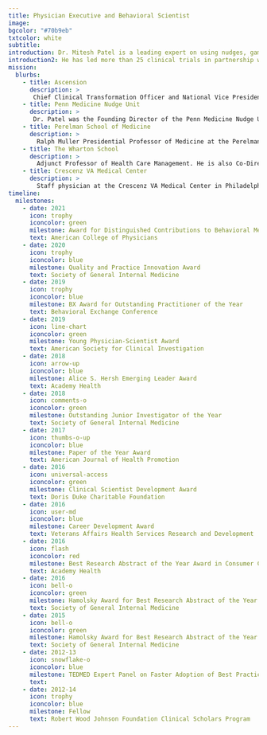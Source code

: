 ```yaml
---
title: Physician Executive and Behavioral Scientist
image: 
bgcolor: "#70b9eb"
txtcolor: white
subtitle:
introduction: Dr. Mitesh Patel is a leading expert on using nudges, gamification, and wearables to improve health 
introduction2: He has led more than 25 clinical trials in partnership with health systems, insurers, employers, and community organizations that tested ways to design nudges, incentives, and gamification to change clinician and patient behavior. This work includes digital health interventions using wearable devices and smartphones, and health system interventions using the electronic health record. His work has been published in leading medical journals including the New England Journal of Medicine, JAMA, Annals of Internal Medicine, and Health Affairs. His work has been featured in numerous media outlets including the New York Times, NBC Today Show, Wall Street Journal, Washington Post, Forbes, Bloomberg, Time, NPR and CNN.
mission:
  blurbs:
    - title: Ascension
      description: > 
       Chief Clinical Transformation Officer and National Vice President.
    - title: Penn Medicine Nudge Unit
      description: > 
       Dr. Patel was the Founding Director of the Penn Medicine Nudge Unit from 2016 to 2021, the world’s first behavioral design team embedded within a health system. He led a 20+ person behavioral design team that focused on improving health and health care through the use of nudges, gamification, and wearables. Learn more about the Penn Medicine Nudge Unit [here](https://nudgeunit.upenn.edu).
    - title: Perelman School of Medicine
      description: >
        Ralph Muller Presidential Professor of Medicine at the Perelman School. Dr. Patel was on the faculty until 2021 at the Penn Medicine Center for Health Care Innovation and the Center for Health Incentives and Behavioral Economics. 
    - title: The Wharton School
      description: >
        Adjunct Professor of Health Care Management. He is also Co-Director of the Wharton MBA course on The Digital Transformation of Health Care.
    - title: Crescenz VA Medical Center
      description: >
        Staff physician at the Crescenz VA Medical Center in Philadelphia from 2012 to 2021.
timeline:
  milestones:
    - date: 2021
      icon: trophy
      iconcolor: green
      milestone: Award for Distinguished Contributions to Behavioral Medicine
      text: American College of Physicians  
    - date: 2020
      icon: trophy
      iconcolor: blue
      milestone: Quality and Practice Innovation Award
      text: Society of General Internal Medicine 
    - date: 2019
      icon: trophy
      iconcolor: blue
      milestone: BX Award for Outstanding Practitioner of the Year
      text: Behavioral Exchange Conference
    - date: 2019
      icon: line-chart
      iconcolor: green
      milestone: Young Physician-Scientist Award
      text: American Society for Clinical Investigation
    - date: 2018
      icon: arrow-up
      iconcolor: blue
      milestone: Alice S. Hersh Emerging Leader Award
      text: Academy Health  
    - date: 2018
      icon: comments-o
      iconcolor: green
      milestone: Outstanding Junior Investigator of the Year
      text: Society of General Internal Medicine
    - date: 2017
      icon: thumbs-o-up
      iconcolor: blue
      milestone: Paper of the Year Award
      text: American Journal of Health Promotion
    - date: 2016
      icon: universal-access
      iconcolor: green
      milestone: Clinical Scientist Development Award
      text: Doris Duke Charitable Foundation
    - date: 2016
      icon: user-md
      iconcolor: blue
      milestone: Career Development Award
      text: Veterans Affairs Health Services Research and Development
    - date: 2016
      icon: flash
      iconcolor: red
      milestone: Best Research Abstract of the Year Award in Consumer Choice and Behavioral Economics
      text: Academy Health
    - date: 2016
      icon: bell-o
      iconcolor: green
      milestone: Hamolsky Award for Best Research Abstract of the Year
      text: Society of General Internal Medicine
    - date: 2015
      icon: bell-o
      iconcolor: green
      milestone: Hamolsky Award for Best Research Abstract of the Year
      text: Society of General Internal Medicine
    - date: 2012-13
      icon: snowflake-o
      iconcolor: blue
      milestone: TEDMED Expert Panel on Faster Adoption of Best Practices
      text:
    - date: 2012-14
      icon: trophy
      iconcolor: blue
      milestone: Fellow
      text: Robert Wood Johnson Foundation Clinical Scholars Program      
---
```

